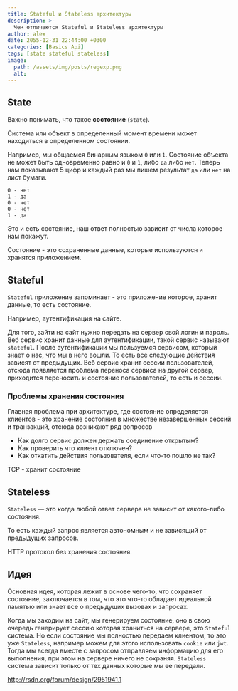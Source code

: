 ```yaml
---
title: Stateful и Stateless архитектуры
description: >-
  Чем отличаются Stateful и Stateless архитектуры
author: alex
date: 2055-12-31 22:44:00 +0300
categories: [Basics Api]
tags: [state stateful stateless]
image:
  path: /assets/img/posts/regexp.png
  alt: 
---
```


## State

Важно понимать, что такое **состояние** (`state`).

Система или объект в определенный момент времени может находиться в определенном состоянии.

Например, мы общаемся бинарным языком `0` или `1`. Состояние объекта не может быть одновременно равно и `0` и `1`, либо `да` либо `нет`.
Теперь нам показывают 5 цифр и каждый раз мы пишем результат `да` или `нет` на лист бумаги.

````text
0 - нет
1 - да
0 - нет
0 - нет
1 - да
````

Это и есть состояние, наш ответ полностью зависит от числа которое нам покажут.

Состояние - это сохраненные данные, которые используются и хранятся приложением.

## Stateful

`Stateful` приложение запоминает - это приложение которое, хранит данные, то есть состояние.

Например, аутентификация на сайте. 

Для того, зайти на сайт нужно передать на сервер свой логин и пароль.
Веб сервис хранит данные для аутентификации, такой сервис называют `stateful`. После аутентификации мы пользуемся сервисом, который знает о нас, что мы в него вошли.
То есть все следующие действия зависят от предыдущих. Веб сервис хранит сессии пользователей, отсюда появляется проблема переноса сервиса на другой сервер, приходится переносить и состояние пользователей, то есть и сессии.

### Проблемы хранения состояния

Главная проблема при архитектуре, где состояние определяется клиентов - это хранение состояния в множестве незавершенных сессий и транзакций, отсюда возникают ряд вопросов

- Как долго сервис должен держать соединение открытым?
- Как проверить что клиент отключен?
- Как откатить действия пользователя, если что-то пошло не так?


TCP - хранит состояние

## Stateless

`Stateless` — это когда любой ответ сервера не зависит от какого-либо состояния.

То есть каждый запрос является автономным и не зависящий от предыдущих запросов.

HTTP протокол без хранения состояния.

## Идея

Основная идея, которая лежит в основе чего-то, что сохраняет состояние, заключается в том, что это что-то обладает идеальной памятью или знает все о предыдущих вызовах и запросах.

Когда мы заходим на сайт, мы генерируем состояние, оно в свою очередь генерирует сессию которая храниться на сервере, это `Stateful` система. 
Но если состояние мы полностью передаем клиентом, то это уже `Stateless`, например можем для этого использовать `cookie` или `jwt`. Тогда мы всегда вместе с запросом отправляем информацию для его выполнения, при этом на сервере ничего не сохраняя. `Stateless` система зависит только от тех данных которые мы ее передали.


http://rsdn.org/forum/design/2951941.1
